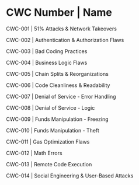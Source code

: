 # CWC Number | Name

CWC-001 | 51% Attacks & Network Takeovers

CWC-002	| Authentication & Authorization Flaws

CWC-003	| Bad Coding Practices

CWC-004	| Business Logic Flaws

CWC-005	| Chain Splits & Reorganizations

CWC-006	| Code Cleanliness & Readability

CWC-007	| Denial of Service - Error Handling

CWC-008	| Denial of Service - Logic

CWC-009	| Funds Manipulation - Freezing

CWC-010	| Funds Manipulation - Theft

CWC-011	| Gas Optimization Flaws

CWC-012	| Math Errors

CWC-013	| Remote Code Execution

CWC-014	| Social Engineering & User-Based Attacks

